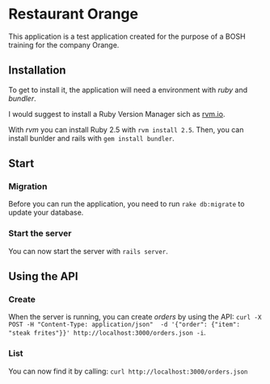 # Restaurant Orange
This application is a test application created for the purpose of a BOSH training for the company Orange.

## Installation
To get to install it, the application will need a environment with *ruby* and *bundler*.

I would suggest to install a Ruby Version Manager sich as [rvm.io](https://rvm.io/).

With *rvm* you can install Ruby 2.5 with `rvm install 2.5`. Then, you can install bunlder and rails with `gem install bundler`.

## Start

### Migration
Before you can run the application, you need to run `rake db:migrate` to update your database.

### Start the server
You can now start the server with `rails server`.

## Using the API

### Create

When the server is running, you can create *orders* by using the API:
`curl -X POST -H "Content-Type: application/json"  -d '{"order": {"item": "steak frites"}}' http://localhost:3000/orders.json -i`.

### List

You can now find it by calling:
`curl http://localhost:3000/orders.json`
